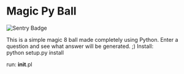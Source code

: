
# Magic Py Ball  
  
![Sentry Badge](https://img.shields.io/badge/sentry-reporting%20errors-493d54.svg)  
  
This is a simple magic 8 ball made completely using Python.  Enter a question and see what answer will be generated. ;)
Install:  
python setup.py install  
  
run:
 __init__.pl
